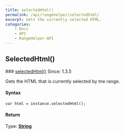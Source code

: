 ```yaml
---
title: selectedHtml()
permalink: /api/rangehelper/selectedhtml/
excerpt: Gets the currently selected HTML.
categories:
    - Docs
    - API
    - RangeHelper-API
---
```

## SelectedHtml()

<article class="api method" markdown="1">
### <a id="selectedHtml" href="#selectedHtml">selectedHtml()</a> <span class="since">Since: 1.3.5</span>

Gets the HTML that is currently selected by tne range.


#### Syntax

	var html = instance.selectedHtml();


#### Return

Type: **[String](/api/types/#string)** 
</article>
